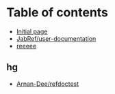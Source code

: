 # Table of contents

* [Initial page](README.md)
* [JabRef/user-documentation](ok.md)
* [reeeee](reeeee.md)

## hg

* [Arnan-Dee/refdoctest](hg/untitled.md)

